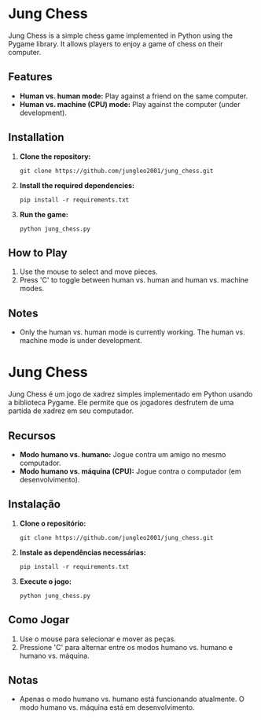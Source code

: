 # Jung Chess

Jung Chess is a simple chess game implemented in Python using the Pygame library. It allows players to enjoy a game of chess on their computer.

## Features

- **Human vs. human mode:** Play against a friend on the same computer.
- **Human vs. machine (CPU) mode:** Play against the computer (under development).

## Installation

1. **Clone the repository:**

    ```
    git clone https://github.com/jungleo2001/jung_chess.git
    ```

2. **Install the required dependencies:**

    ```
    pip install -r requirements.txt
    ```

3. **Run the game:**

    ```
    python jung_chess.py
    ```

## How to Play

1. Use the mouse to select and move pieces.
2. Press 'C' to toggle between human vs. human and human vs. machine modes.

## Notes

- Only the human vs. human mode is currently working. The human vs. machine mode is under development.

# Jung Chess

Jung Chess é um jogo de xadrez simples implementado em Python usando a biblioteca Pygame. Ele permite que os jogadores desfrutem de uma partida de xadrez em seu computador.

## Recursos

- **Modo humano vs. humano:** Jogue contra um amigo no mesmo computador.
- **Modo humano vs. máquina (CPU):** Jogue contra o computador (em desenvolvimento).

## Instalação

1. **Clone o repositório:**

    ```
    git clone https://github.com/jungleo2001/jung_chess.git
    ```

2. **Instale as dependências necessárias:**

    ```
    pip install -r requirements.txt
    ```

3. **Execute o jogo:**

    ```
    python jung_chess.py
    ```

## Como Jogar

1. Use o mouse para selecionar e mover as peças.
2. Pressione 'C' para alternar entre os modos humano vs. humano e humano vs. máquina.

## Notas

- Apenas o modo humano vs. humano está funcionando atualmente. O modo humano vs. máquina está em desenvolvimento.


